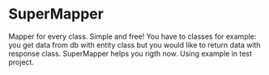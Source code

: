 # SuperMapper
Mapper for every class. Simple and free! You have to classes for example: you get data from db with entity class but you would like to return data with response class. SuperMapper helps you rigth now. Using example in test project.

